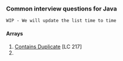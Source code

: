 ### Common interview questions for Java

`WIP - We will update the list time to time`

#### Arrays 

1. [Contains Duplicate](https://github.com/vikas-appdev/java-interview-questions/blob/master/src/main/java/com/gradlic/interviewquestions/arrays/ContainsDuplicateLC217.java) [LC 217]
2. 

